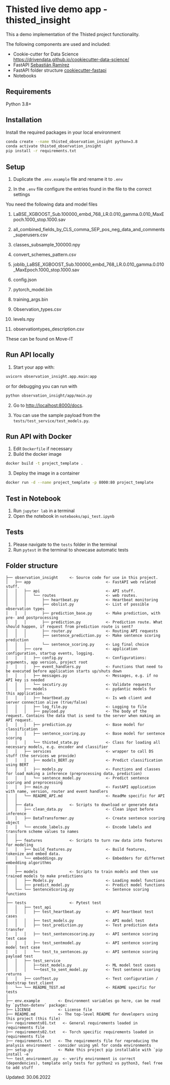 # Thisted live demo app - thisted_insight

This a demo implementation of the Thisted project functionality. 

The following components are used and included:
* Cookie-cutter for Data Science <https://drivendata.github.io/cookiecutter-data-science/>
* FastAPI [Sebastián Ramírez](https://github.com/tiangolo)
* FastAPI folder structure [cookiecutter-fastapi](https://github.com/arthurhenrique/cookiecutter-fastapi)
* Notebooks

## Requirements
Python 3.8+

## Installation
Install the required packages in your local environment
```bash
conda create --name thisted_observation_insight python=3.8
conda activate thisted_observation_insight
pip install -r requirements.txt
``` 

## Setup
1. Duplicate the `.env.example` file and rename it to `.env` 

2. In the `.env` file configure the entries found in the file to the correct settings<br>

You need the following data and model files

1. LaBSE_XGBOOST_Sub.100000_embd_768_LR.0.010_gamma.0.010_MaxEpoch.1000_stop.1000.sav

2. all_combined_fields_by_CLS_comma_SEP_pos_neg_data_and_comments_superusers.csv

3. classes_subsample_100000.npy

4. convert_schemes_pattern.csv

5. joblib_LaBSE_XGBOOST_Sub.100000_embd_768_LR.0.010_gamma.0.010_MaxEpoch.1000_stop.1000.sav

6. config.json

7. pytorch_model.bin

8. training_args.bin

9. Observation_types.csv

10. levels.npy

11. observationtypes_description.csv

These can be found on Move-IT


## Run API locally

1. Start your  app with: 

```bash
uvicorn observation_insight.app.main:app
```

or for debugging you can run with

```bash
python observation_insight/app/main.py
```

2. Go to [http://localhost:8000/docs](http://localhost:8000/docs).
   
4. You can use the sample payload from the `tests/test_service/test_models.py`.

## Run API with Docker
1. Edit `Dockerfile` if necessary
2. Build the docker image

```bash
docker build -t project_template .
```

3. Deploy the image in a container
```bash
docker run -d --name project_template -p 8000:80 project_template
```

## Test in Notebook
1. Run `jupyter lab` in a terminal
2. Open the notebook in `notebooks/api_test.ipynb`

## Tests
1. Please navigate to the `tests` folder in the terminal
2. Run `pytest` in the terminal to showcase automatic tests

## Folder structure

```
├── observation_insight     <- Source code for use in this project. 
│   ├── app                                 <- FastAPI web related stuff.  
│   │   ├── api                             <- API stuff.
│   │   │   └── routes                      <- web routes.
│   │   │       ├── heartbeat.py            <- Heartbeat monitoring
│   │   │       ├── obslist.py              <- List of possible observation types
│   │   │       ├── prediction_base.py      <- Make prediction, with pre- and postprocessing
│   │   │       ├── prediction.py           <- Prediction route. What should happen, if request from prediction route is sent?
│   │   │       ├── router.py               <- Routing API requests
│   │   │       ├── sentence_prediction.py  <- Make sentence scoring prediction
│   │   │       └── sentence_scoring.py     <- Log final choice
│   │   ├── core                            <- application configuration, startup events, logging.      
│   │   │   ├── config.py                   <- Configurations: arguments, app version, project root
│   │   │   ├── event_handlers.py           <- Functions that need to be executed before application starts up/shuts down
│   │   │   ├── messages.py                 <- Messages, e.g. if no API key is needed
│   │   │   └── secutiry.py                 <- Validate requests
│   │   ├── models                          <- pydantic models for this application.
│   │   │   ├── heartbeat.py                <- Is web client and server connection alive (true/false)
│   │   │   ├── log_file.py                 <- Logging to file
│   │   │   ├── payload.py                  <- The body of the request. Contains the data that is send to the server when making an API request.
│   │   │   ├── prediction.py               <- Base model for classification
│   │   │   ├── sentence_scoring.py         <- Base model for sentence scoring
│   │   │   └── thisted_state.py            <- Class for loading all necessary models, e.g. encoder and classifier
│   │   ├── services                        <- wrapper to call DS stuff (the services we provide)
│   │   │   ├── models_BERT.py              <- Predict classification using BERT
│   │   │   ├── models.py                   <- Functions and classes for load making a inference (preprocessing data, prediction)
│   │   │   └── sentence_model.py           <- Predict sentence scoring and preprocessing
│   │   ├── main.py                         <- FastAPI application with name, version, router and event handlers
│   │   └── README_API.md                   <- ReadMe specific for API
│   │
│   ├── data                <- Scripts to download or generate data
│   │   ├── clean_data.py                   <- Clean input before inference
│   │   ├── DataTransformer.py              <- Create sentence scoring object
│   │   └── encode_labels.py                <- Encode labels and transform scheme values to names
│   │
│   ├── features            <- Scripts to turn raw data into features for modeling
│   │   ├── build_features.py               <- Build features, tokenize and embed data.
│   │   └── embeddings.py                   <- Embedders for differnet embedding algorithms
│   │
│   ├── models              <- Scripts to train models and then use trained models to make predictions         
│   │   ├── Models.py                       <- Loading model functions
│   │   ├── predict_model.py                <- Predict model functions
│   └── └── SentenceScoring.py              <- Sentence scoring functions
│
├── tests                   <- Pytest test
│   │   ├── test_api
│   │   │   ├── test_heartbeat.py           <- API heartbeat test cases
│   │   │   ├── test_models.py              <- API model test
│   │   │   ├── test_prediction.py          <- Test prediction data transfer
│   │   │   ├── test_sentencescoring.py     <- API sentence scoring test case
│   │   │   ├── test_sentmodel.py           <- API sentence scoring model test case
│   │   │   └── test_to_sentences.py        <- API sentence scoring payload test
│   │   ├── test_service
│   │   │   ├──test_models.py               <- ML model test cases
│   │   │   └──test_to_sent_model.py        <- Test sentence scoring returns
│   │   ├── conftest.py                     <- Test configuration / bootstrap test_client
│   └── └── README_TEST.md                  <- README specific for tests
│
├── env.example        <- Environment variables go here, can be read by `python-dotenv` package:
├── LICENSE            <- License file
├── README.md          <- The top-level README for developers using this project (this file)
├── requirements01.txt   <- General requirements loaded in requirements file
├── requirements02.txt   <- Torch specific requirements loaded in requirements file
├── requirements.txt   <- The requirements file for reproducing the analysis environment - consider using yml for conda environments
├── setup.py           <- Make this project pip installable with `pip install -e`
└── test_environment.py  <- verify environment is correct (dependencies), template only tests for python2 vs python3, feel free to add stuff
```
Updated: 30.06.2022